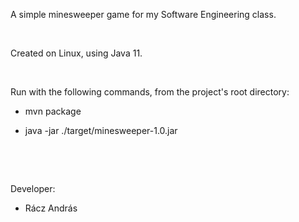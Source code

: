 A simple minesweeper game for my Software Engineering class.

&nbsp;

Created on Linux, using Java 11.

&nbsp;

Run with the following commands, from the project's root directory:

* mvn package

* java -jar ./target/minesweeper-1.0.jar

&nbsp;

&nbsp;

Developer:

- Rácz András